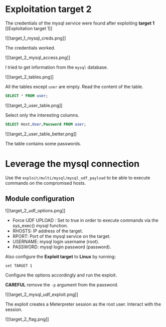 # Exploitation target 2

The credentials of the mysql service were found after exploiting **target 1** [[Exploitation target 1]] 

![[target_1_mysql_creds.png]]

The credentials worked.

![[target_2_mysql_access.png]]

I tried to get information from the `mysql` database.

![[target_2_tables.png]]

All the tables except `user` are empty. Read the content of the table.

```sql
SELECT * FROM user;
```

![[target_2_user_table.png]]

Select only the interesting columns.

```sql
SELECT Host,User,Password FROM user;
```

![[target_2_user_table_better.png]]

The table contains some passwords.

# Leverage the mysql connection

Use the `exploit/multi/mysql/mysql_udf_payload`  to be able to execute commands on the compromised hosts.

## Module configuration

![[target_2_udf_options.png]]

- Force UDF UPLOAD : Set to true in order to execute commands via the sys_exec() mysql function.
- RHOSTS: IP address of the target.
- RPORT: Port of the mysql service on the target.
- USERNAME: mysql login username (root).
- PASSWORD: mysql login password (password).

Also configure the **Exploit target** to **Linux** by running:

`set TARGET 1`

Configure the options accordingly and run the exploit.

**CAREFUL**  remove the `-p` argument from the password.

![[target_2_mysql_udf_exploit.png]]

The exploit creates a Meterpreter session as the root user. Interact with the session.

![[target_2_flag.png]]
 





